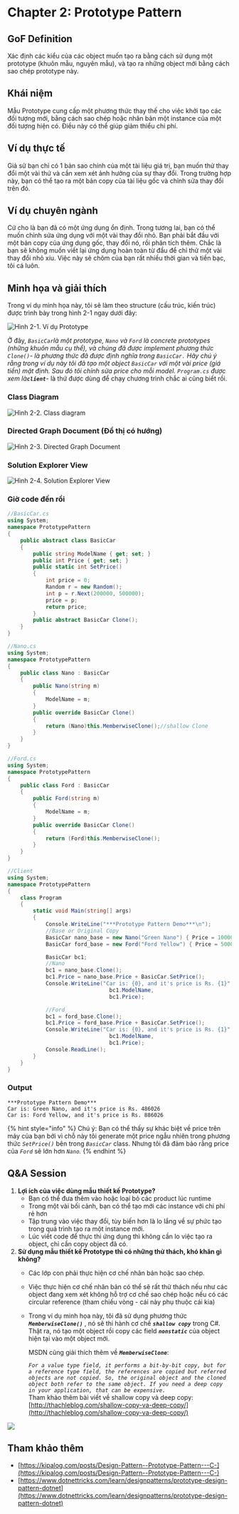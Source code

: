 # Chapter 2: Prototype Pattern

## GoF Definition

Xác định các kiểu của các object muốn tạo ra bằng cách sử dụng một prototype \(khuôn mẫu, nguyên mẫu\), và tạo ra những object mới bằng cách sao chép prototype này.

## Khái niệm

Mẫu Prototype cung cấp một phương thức thay thế cho việc khởi tạo các đối tượng mới, bằng cách sao chép hoặc nhân bản một instance của một đối tượng hiện có. Điều này có thể giúp giảm thiểu chi phí.

## Ví dụ thực tế

Giả sử bạn chỉ có 1 bản sao chính của một tài liệu giá trị, bạn muốn thử thay đổi một vài thứ và cần xem xét ảnh hưởng của sự thay đổi. Trong trường hợp này, bạn có thể tạo ra một bản copy của tài liệu gốc và chỉnh sửa thay đổi trên đó.

## Ví dụ chuyên ngành

Cứ cho là bạn đã có một ứng dụng ổn định. Trong tương lai, bạn có thể muốn chỉnh sửa ứng dụng với một vài thay đổi nhỏ. Bạn phải bắt đầu với một bản copy của ứng dụng gốc, thay đổi nó, rồi phân tích thêm. Chắc là bạn sẽ không muốn viết lại ứng dụng hoàn toàn từ đầu để chỉ thử một vài thay đổi nhỏ xíu. Việc này sẽ chôm của bạn rất nhiều thời gian và tiền bạc, tôi cá luôn.

## Minh họa và giải thích

Trong ví dụ minh họa này, tôi sẽ làm theo structure \(cấu trúc, kiến trúc\) được trình bày trong hình 2-1 ngay dưới đây:

![H&#xEC;nh 2-1. V&#xED; d&#x1EE5; Prototype](../../.gitbook/assets/image%20%281%29.png)

Ở đây, _`BasicCar`_là một prototype, _`Nano`_ và _`Ford`_ là concrete prototypes \(những khuôn mẫu cụ thể\), và chúng đã được implement phương thức _`Clone()`_- là phương thức đã được định nghĩa trong _`BasicCar.`_ Hãy chú ý rằng trong ví dụ này tôi đã tạo một object _`BasicCar`_ với một vài _price_ \(giá tiền\) mặt định. Sau đó tôi chỉnh sửa _price_ cho mỗi model. _`Program.cs`_ được xem là_**`client`**_- là thứ được dùng để chạy chương trình chắc ai cũng biết rồi.

### Class Diagram

![H&#xEC;nh 2-2. Class diagram](../../.gitbook/assets/image%20%288%29.png)

### Directed Graph Document \(Đồ thị có hướng\)

![H&#xEC;nh 2-3. Directed Graph Document](../../.gitbook/assets/image.png)

### Solution Explorer View

![H&#xEC;nh 2-4. Solution Explorer View](../../.gitbook/assets/image%20%289%29.png)

### Giờ code đến rồi

```csharp
//BasicCar.cs
using System;
namespace PrototypePattern
{
    public abstract class BasicCar
    {
        public string ModelName { get; set; }
        public int Price { get; set; }
        public static int SetPrice()
        {
            int price = 0;
            Random r = new Random();
            int p = r.Next(200000, 500000);
            price = p;
            return price;
        }
        public abstract BasicCar Clone();
    }
}

//Nano.cs
using System;
namespace PrototypePattern
{
    public class Nano : BasicCar
    {
        public Nano(string m)
        {
            ModelName = m;
        }
        public override BasicCar Clone()
        {
            return (Nano)this.MemberwiseClone();//shallow Clone
        }
    }
}

//Ford.cs
using System;
namespace PrototypePattern
{
    public class Ford : BasicCar
    {
        public Ford(string m)
        {
            ModelName = m;
        }
        public override BasicCar Clone()
        {
            return (Ford)this.MemberwiseClone();
        }
    }
}

//Client
using System;
namespace PrototypePattern
{
    class Program
    {
        static void Main(string[] args)
        {
            Console.WriteLine("***Prototype Pattern Demo***\n");
            //Base or Original Copy
            BasicCar nano_base = new Nano("Green Nano") { Price = 100000 };
            BasicCar ford_base = new Ford("Ford Yellow") { Price = 500000 };

            BasicCar bc1;
            //Nano
            bc1 = nano_base.Clone();
            bc1.Price = nano_base.Price + BasicCar.SetPrice();
            Console.WriteLine("Car is: {0}, and it's price is Rs. {1}", 
                                bc1.ModelName,
                                bc1.Price);

            //Ford
            bc1 = ford_base.Clone();
            bc1.Price = ford_base.Price + BasicCar.SetPrice();
            Console.WriteLine("Car is: {0}, and it's price is Rs. {1}", 
                                bc1.ModelName, 
                                bc1.Price);
            Console.ReadLine();
        }
    }
}
```

### Output

```text
***Prototype Pattern Demo***
Car is: Green Nano, and it's price is Rs. 486026
Car is: Ford Yellow, and it's price is Rs. 886026
```

{% hint style="info" %}
Chú ý: Bạn có thể thấy sự khác biệt về price trên máy của bạn bởi vì chỗ này tôi generate một price  ngẫu nhiên trong phương thức _`SetPrice()`_ bên trong _`BasicCar`_ class. Nhưng tôi đã đảm bảo rằng price của _`Ford`_ sẽ lớn hơn _`Nano`._
{% endhint %}

## Q&A Session

1. **Lợi ích của việc dùng mẫu thiết kế Prototype?**
   * Bạn có thể đưa thêm vào hoặc loại bỏ các product lúc runtime
   * Trong một vài bối cảnh, bạn có thể tạo mới các instance với chi phí rẻ hơn
   * Tập trung vào việc thay đổi, tùy biến hơn là lo lắng về sự phức tạo trong quá trình tạo ra một instance mới.
   * Lúc viết code để thực thi ứng dụng thì không cần lo việc tạo ra object, chỉ cần copy object đã có. 
2. **Sử dụng mẫu thiết kế Prototype thì có những thử thách, khó khăn gì không?**
   * Các lớp con phải thực hiện cơ chế nhân bản hoặc sao chép.
   * Việc thực hiện cơ chế nhân bản có thể sẽ rất thử thách nếu như các object đang xem xét không hỗ trợ cơ chế sao chép hoặc nếu có các circular reference \(tham chiếu vòng - cái này phụ thuộc cái kia\)
   * Trong ví dụ minh họa này, tôi đã sử dụng phương thức _**`MemberwiseClone()`**_ , nó sẽ thi hành cơ chế _**`shallow copy`**_ trong C\#. Thật ra, nó tạo một object rồi copy các field _**`nonstatic`**_ của  object hiện tại vào một object mới. 

     MSDN cũng giải thích thêm về _**`MemberwiseClone`**_:

     _`For a value type field, it performs a bit-by-bit copy, but for a reference type field, the references are copied but referred objects are not copied. So, the original object and the cloned object both refer to the same object. If you need a deep copy in your application, that can be expensive.`_  
     Tham khảo thêm bài viết về shallow copy và deep copy: [http://thachleblog.com/shallow-copy-va-deep-copy/](http://thachleblog.com/shallow-copy-va-deep-copy/)

![](../../.gitbook/assets/image%20%285%29.png)

## Tham khảo thêm

* [https://kipalog.com/posts/Design-Pattern--Prototype-Pattern---C-](https://kipalog.com/posts/Design-Pattern--Prototype-Pattern---C-)
* [https://www.dotnettricks.com/learn/designpatterns/prototype-design-pattern-dotnet](https://www.dotnettricks.com/learn/designpatterns/prototype-design-pattern-dotnet)



